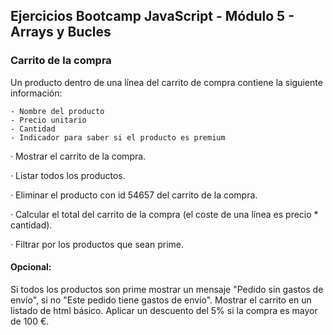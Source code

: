 ## Ejercicios Bootcamp JavaScript - Módulo 5 - Arrays y Bucles

### Carrito de la compra

Un producto dentro de una línea del carrito de compra contiene la siguiente información:
```
- Nombre del producto
- Precio unitario
- Cantidad
- Indicador para saber si el producto es premium
```
· Mostrar el carrito de la compra.

· Listar todos los productos.

· Eliminar el producto con id 54657 del carrito de la compra.

· Calcular el total del carrito de la compra (el coste de una línea es precio * cantidad).

· Filtrar por los productos que sean prime.


#### Opcional:

Si todos los productos son prime mostrar un mensaje "Pedido sin gastos de envío", si no "Este pedido
tiene gastos de envío".
Mostrar el carrito en un listado de html básico.
Aplicar un descuento del 5% si la compra es mayor de 100 €.
